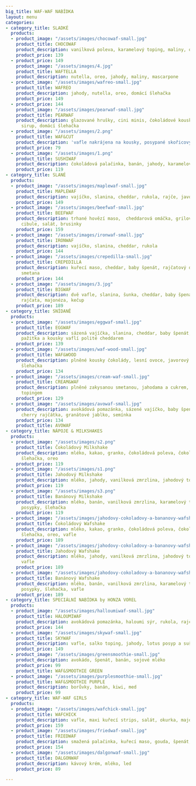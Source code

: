 ```yaml
---
big_title: WAF-WAF NABÍDKA
layout: menu
categories:
- category_title: SLADKÉ
  products:
  - product_image: "/assets/images/chocowaf-small.jpg"
    product_title: CHOCOWAF
    product_description: vanilková poleva, karamelový toping, maliny, oříšky
    product_price: 139
  - product_price: 149
    product_image: "/assets/images/4.jpg"
    product_title: WAFTELLA
    product_description: nutella, oreo, jahody, maliny, mascarpone
  - product_image: "/assets/images/wafreo-small.jpg"
    product_title: WAFREO
    product_description: jahody, nutella, oreo, domácí šlehačka
    product_price: 149
  - product_price: 144
    product_image: "/assets/images/pearwaf-small.jpg"
    product_title: PEARWAF
    product_description: glazované hrušky, cini minis, čokoládové kousky, javorový
      sirup, domácí šlehačka
  - product_image: "/assets/images/2.png"
    product_title: WAF&CUT
    product_description: 'vafle nakrájena na kousky, posypané skořicovým cukrem, nutella '
    product_price: 79
  - product_image: "/assets/images/1.png"
    product_title: SUSHIWAF
    product_description: čokoládová palačinka, banán, jahody, karamelový toping, kokos
    product_price: 119
- category_title: SLANÉ
  products:
  - product_image: "/assets/images/maplewaf-small.jpg"
    product_title: MAPLEWAF
    product_description: vajíčko, slanina, cheddar, rukola, rajče, javorový sirup
    product_price: 149
  - product_image: "/assets/images/beefwaf-small.jpg"
    product_title: BEEFWAF
    product_description: trhané hovězí maso,  cheddarová omáčka, grilovaná rajčata,
      cibule, salát, brusinky
    product_price: 159
  - product_image: "/assets/images/ironwaf-small.jpg"
    product_title: IRONWAF
    product_description: vajíčko, slanina, cheddar, rukola
    product_price: 144
  - product_image: "/assets/images/crepedilla-small.jpg"
    product_title: CREPEDILLA
    product_description: kuřecí maso, cheddar, baby špenát, rajčatový dip, zakysaná
      smetana
    product_price: 144
  - product_image: "/assets/images/3.jpg"
    product_title: BIGWAF
    product_description: dvě vafle, slanina, šunka, cheddar, baby špenát, rukola,
      rajčata, majonéza, kečup
    product_price: 189
- category_title: SNÍDANĚ
  products:
  - product_image: "/assets/images/eggwaf-small.jpg"
    product_title: EGGWAF
    product_description: sázená vajíčka, slanina, cheddar, baby špenát, cherry rajčátka,
      pažitka a kousky vaflí polité cheddarem
    product_price: 139
  - product_image: "/assets/images/waf-wood-small.jpg"
    product_title: WAF&WOOD
    product_description: plněné kousky čokolády, lesní ovoce, javorový sirup, domácí
      šlehačka
    product_price: 134
  - product_image: "/assets/images/cream-waf-small.jpg"
    product_title: CREAM&WAF
    product_description: plněné zakysanou smetanou, jahodama a cukrem, polité jahodovým
      topingem
    product_price: 129
  - product_image: "/assets/images/avowaf-small.jpg"
    product_description: avokádová pomazánka, sázené vajíčko, baby špenát, rukola,
      cherry rajčátka, granátové jablko, semínka
    product_price: 134
    product_title: AVOWAF
- category_title: NÁPOJE & MILKSHAKES
  products:
  - product_image: "/assets/images/s2.png"
    product_title: Čokoládový Milkshake
    product_description: mléko, kakao, granko, čokoládová poleva, čokoládová zmrzlina,
      šlehačka, oreo
    product_price: 119
  - product_image: "/assets/images/s1.png"
    product_title: Jahodový Milkshake
    product_description: mléko, jahody, vanilková zmrzlina, jahodový toping, šlehačka
    product_price: 119
  - product_image: "/assets/images/s3.png"
    product_title: Banánový Milkshake
    product_description: mléko, banán, vanilková zmrzlina, karamelový toping, barevné
      posypky, šlehačka
    product_price: 119
  - product_image: "/assets/images/jahodovy-cokoladovy-a-bananovy-wafshake-small.jpg"
    product_title: Čokoládový Wafshake
    product_description: mléko, kakao, granko, čokoládová poleva, čokoládová zmrzlina,
      šlehačka, oreo, vafle
    product_price: 189
  - product_image: "/assets/images/jahodovy-cokoladovy-a-bananovy-wafshake-small.jpg"
    product_title: Jahodový Wafshake
    product_description: mléko, jahody, vanilková zmrzlina, jahodový toping, šlehačka,
      vafle
    product_price: 189
  - product_image: "/assets/images/jahodovy-cokoladovy-a-bananovy-wafshake-small.jpg"
    product_title: Banánový Wafshake
    product_description: mléko, banán, vanilková zmrzlina, karamelový toping, barevné
      posypky, šlehačka, vafle
    product_price: 189
- category_title: SPECIÁLNÍ NABÍDKA by HONZA VOREL
  products:
  - product_image: "/assets/images/halloumiwaf-small.jpg"
    product_title: HALOUMIWAF
    product_description: avokádová pomazánka, haloumi sýr, rukola, rajče
    product_price: 144
  - product_image: "/assets/images/skywaf-small.jpg"
    product_title: SKYWAF
    product_description: vafle, salko toping, jahody, lotus posyp a sušenka
    product_price: 149
  - product_image: "/assets/images/greensmoothie-small.jpg"
    product_description: avokádo, špenát, banán, sojové mléko
    product_price: 99
    product_title: WAF&SMOOTHIE GREEN
  - product_image: "/assets/images/purplesmoothie-small.jpg"
    product_title: WAF&SMOOTHIE PURPLE
    product_description: borůvky, banán, kiwi, med
    product_price: 99
- category_title: WAF-WAF GIRLS
  products:
  - product_image: "/assets/images/wafchick-small.jpg"
    product_title: WAFCHICK
    product_description: vafle, maxi kuřecí strips, salát, okurka, majonéza
    product_price: 159
  - product_image: "/assets/images/friedwaf-small.jpg"
    product_title: FRIEDWAF
    product_description: smažená palačinka, kuřecí maso, gouda, špenát, kukuřice
    product_price: 154
  - product_image: "/assets/images/dalgonwaf-small.jpg"
    product_title: DALGONWAF
    product_description: kávový krém, mléko, led
    product_price: 89

---
```

